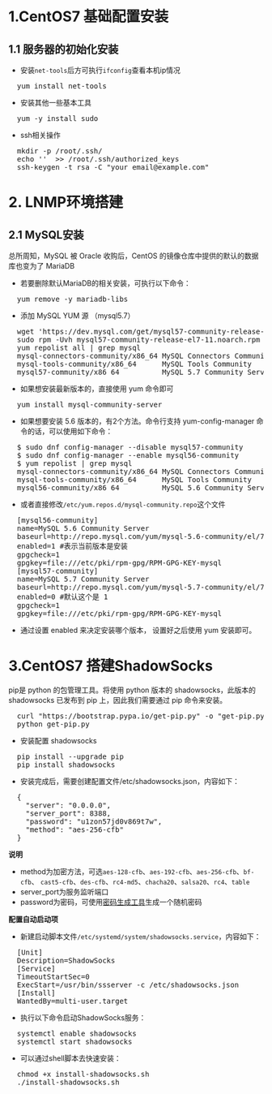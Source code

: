 #  1.CentOS7 基础配置安装

## 1.1 服务器的初始化安装

* 安装`net-tools`后方可执行`ifconfig`查看本机ip情况

<pre>
  yum install net-tools
</pre>
 
* 安装其他一些基本工具

<pre>
  yum -y install sudo
</pre>
 
* ssh相关操作

<pre>
  mkdir -p /root/.ssh/
  echo ''  >> /root/.ssh/authorized_keys
  ssh-keygen -t rsa -C "your_email@example.com"
</pre>

# 2. LNMP环境搭建

## 2.1 MySQL安装

总所周知，MySQL 被 Oracle 收购后，CentOS 的镜像仓库中提供的默认的数据库也变为了 MariaDB

* 若要删除默认MariaDB的相关安装，可执行以下命令：

<pre>
  yum remove -y mariadb-libs
</pre>

* 添加 MySQL YUM 源 （mysql5.7）

<pre>
  wget 'https://dev.mysql.com/get/mysql57-community-release-el7-11.noarch.rpm'
  sudo rpm -Uvh mysql57-community-release-el7-11.noarch.rpm
  yum repolist all | grep mysql
  mysql-connectors-community/x86_64 MySQL Connectors Community                  36
  mysql-tools-community/x86_64      MySQL Tools Community                       47
  mysql57-community/x86_64          MySQL 5.7 Community Server                 187
</pre>

* 如果想安装最新版本的，直接使用 yum 命令即可

<pre>
  yum install mysql-community-server
</pre>

* 如果想要安装 5.6 版本的，有2个方法。命令行支持 yum-config-manager 命令的话，可以使用如下命令：

<pre>
  $ sudo dnf config-manager --disable mysql57-community
  $ sudo dnf config-manager --enable mysql56-community
  $ yum repolist | grep mysql
  mysql-connectors-community/x86_64 MySQL Connectors Community                  36
  mysql-tools-community/x86_64      MySQL Tools Community                       47
  mysql56-community/x86_64          MySQL 5.6 Community Server                 327
</pre>

* 或者直接修改`/etc/yum.repos.d/mysql-community.repo`这个文件

<pre>
  [mysql56-community]
  name=MySQL 5.6 Community Server
  baseurl=http://repo.mysql.com/yum/mysql-5.6-community/el/7/$basearch/
  enabled=1 #表示当前版本是安装
  gpgcheck=1
  gpgkey=file:///etc/pki/rpm-gpg/RPM-GPG-KEY-mysql
  [mysql57-community]
  name=MySQL 5.7 Community Server
  baseurl=http://repo.mysql.com/yum/mysql-5.7-community/el/7/$basearch/
  enabled=0 #默认这个是 1
  gpgcheck=1
  gpgkey=file:///etc/pki/rpm-gpg/RPM-GPG-KEY-mysql
</pre>


* 通过设置 enabled 来决定安装哪个版本， 设置好之后使用 yum 安装即可。


# 3.CentOS7 搭建ShadowSocks

pip是 python 的包管理工具。将使用 python 版本的 shadowsocks，此版本的 shadowsocks 已发布到 pip 上，因此我们需要通过 pip 命令来安装。

<pre>
  curl "https://bootstrap.pypa.io/get-pip.py" -o "get-pip.py"
  python get-pip.py
</pre>

* 安装配置 shadowsocks

<pre>
  pip install --upgrade pip
  pip install shadowsocks
</pre>

* 安装完成后，需要创建配置文件/etc/shadowsocks.json，内容如下：

<pre>
  {
    "server": "0.0.0.0",
    "server_port": 8388,
    "password": "u1zon57jd0v869t7w",
    "method": "aes-256-cfb"
  }
</pre>  

**说明**

* method为加密方法，可选`aes-128-cfb`、`aes-192-cfb`、`aes-256-cfb`、`bf-cfb`、 `cast5-cfb`、`des-cfb`、`rc4-md5`、`chacha20`、`salsa20`、`rc4`、`table`
* server_port为服务监听端口
* password为密码，可使用[密码生成工具](#http://ucdok.com/project/generate_password.html)生成一个随机密码


**配置自动启动项**

* 新建启动脚本文件`/etc/systemd/system/shadowsocks.service`，内容如下：

<pre>
  [Unit]
  Description=ShadowSocks
  [Service]
  TimeoutStartSec=0
  ExecStart=/usr/bin/ssserver -c /etc/shadowsocks.json
  [Install]
  WantedBy=multi-user.target
</pre>


* 执行以下命令启动ShadowSocks服务：

<pre>
  systemctl enable shadowsocks
  systemctl start shadowsocks
</pre>

* 可以通过shell脚本去快速安装：

<pre>
  chmod +x install-shadowsocks.sh
  ./install-shadowsocks.sh
</pre>


 

